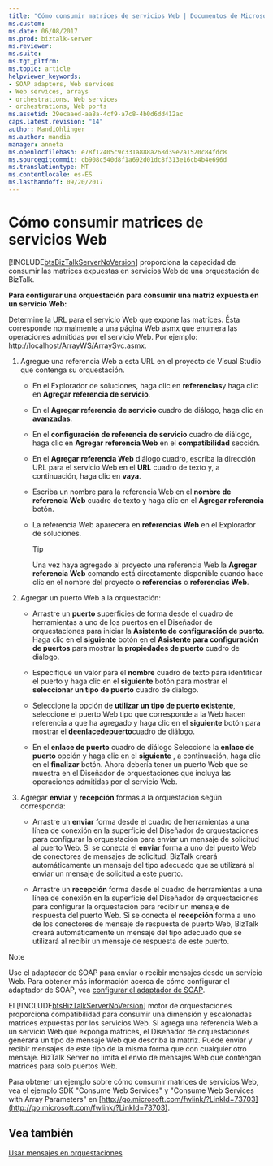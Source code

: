 ```yaml
---
title: "Cómo consumir matrices de servicios Web | Documentos de Microsoft"
ms.custom: 
ms.date: 06/08/2017
ms.prod: biztalk-server
ms.reviewer: 
ms.suite: 
ms.tgt_pltfrm: 
ms.topic: article
helpviewer_keywords:
- SOAP adapters, Web services
- Web services, arrays
- orchestrations, Web services
- orchestrations, Web ports
ms.assetid: 29ecaaed-aa8a-4cf9-a7c8-4b0d6dd412ac
caps.latest.revision: "14"
author: MandiOhlinger
ms.author: mandia
manager: anneta
ms.openlocfilehash: e78f12405c9c331a888a268d39e2a1520c84fdc8
ms.sourcegitcommit: cb908c540d8f1a692d01dc8f313e16cb4b4e696d
ms.translationtype: MT
ms.contentlocale: es-ES
ms.lasthandoff: 09/20/2017
---
```

# <a name="how-to-consume-web-service-arrays"></a>Cómo consumir matrices de servicios Web
[!INCLUDE[btsBizTalkServerNoVersion](../includes/btsbiztalkservernoversion-md.md)] proporciona la capacidad de consumir las matrices expuestas en servicios Web de una orquestación de BizTalk.  
  
 **Para configurar una orquestación para consumir una matriz expuesta en un servicio Web:**  
  
 Determine la URL para el servicio Web que expone las matrices. Ésta corresponde normalmente a una página Web asmx que enumera las operaciones admitidas por el servicio Web. Por ejemplo: http://localhost/ArrayWS/ArraySvc.asmx.  
  
1.  Agregue una referencia Web a esta URL en el proyecto de Visual Studio que contenga su orquestación.  
  
    -   En el Explorador de soluciones, haga clic en **referencias**y haga clic en **Agregar referencia de servicio**.  
  
    -   En el **Agregar referencia de servicio** cuadro de diálogo, haga clic en **avanzadas**.  
  
    -   En el **configuración de referencia de servicio** cuadro de diálogo, haga clic en **Agregar referencia Web** en el **compatibilidad** sección.  
  
    -   En el **Agregar referencia Web** diálogo cuadro, escriba la dirección URL para el servicio Web en el **URL** cuadro de texto y, a continuación, haga clic en **vaya**.  
  
    -   Escriba un nombre para la referencia Web en el **nombre de referencia Web** cuadro de texto y haga clic en el **Agregar referencia** botón.  
  
    -   La referencia Web aparecerá en **referencias Web** en el Explorador de soluciones.  
  
        > [!TIP]
        >  Una vez haya agregado al proyecto una referencia Web la **Agregar referencia Web** comando está directamente disponible cuando hace clic en el nombre del proyecto o **referencias** o **referencias Web**.  
  
2.  Agregar un puerto Web a la orquestación:  
  
    -   Arrastre un **puerto** superficies de forma desde el cuadro de herramientas a uno de los puertos en el Diseñador de orquestaciones para iniciar la **Asistente de configuración de puerto**. Haga clic en el **siguiente** botón en el **Asistente para configuración de puertos** para mostrar la **propiedades de puerto** cuadro de diálogo.  
  
    -   Especifique un valor para el **nombre** cuadro de texto para identificar el puerto y haga clic en el **siguiente** botón para mostrar el **seleccionar un tipo de puerto** cuadro de diálogo.  
  
    -   Seleccione la opción de **utilizar un tipo de puerto existente**, seleccione el puerto Web tipo que corresponde a la Web hacen referencia a que ha agregado y haga clic en el **siguiente** botón para mostrar el **deenlacedepuerto**cuadro de diálogo.  
  
    -   En el **enlace de puerto** cuadro de diálogo Seleccione la **enlace de puerto** opción y haga clic en el **siguiente** , a continuación, haga clic en el **finalizar** botón. Ahora debería tener un puerto Web que se muestra en el Diseñador de orquestaciones que incluya las operaciones admitidas por el servicio Web.  
  
3.  Agregar **enviar** y **recepción** formas a la orquestación según corresponda:  
  
    -   Arrastre un **enviar** forma desde el cuadro de herramientas a una línea de conexión en la superficie del Diseñador de orquestaciones para configurar la orquestación para enviar un mensaje de solicitud al puerto Web. Si se conecta el **enviar** forma a uno del puerto Web de conectores de mensajes de solicitud, BizTalk creará automáticamente un mensaje del tipo adecuado que se utilizará al enviar un mensaje de solicitud a este puerto.  
  
    -   Arrastre un **recepción** forma desde el cuadro de herramientas a una línea de conexión en la superficie del Diseñador de orquestaciones para configurar la orquestación para recibir un mensaje de respuesta del puerto Web. Si se conecta el **recepción** forma a uno de los conectores de mensaje de respuesta de puerto Web, BizTalk creará automáticamente un mensaje del tipo adecuado que se utilizará al recibir un mensaje de respuesta de este puerto.  
  
> [!NOTE]
>  Use el adaptador de SOAP para enviar o recibir mensajes desde un servicio Web. Para obtener más información acerca de cómo configurar el adaptador de SOAP, vea [configurar el adaptador de SOAP](../core/configuring-the-soap-adapter.md).  
  
 El [!INCLUDE[btsBizTalkServerNoVersion](../includes/btsbiztalkservernoversion-md.md)] motor de orquestaciones proporciona compatibilidad para consumir una dimensión y escalonadas matrices expuestas por los servicios Web. Si agrega una referencia Web a un servicio Web que exponga matrices, el Diseñador de orquestaciones generará un tipo de mensaje Web que describa la matriz. Puede enviar y recibir mensajes de este tipo de la misma forma que con cualquier otro mensaje. BizTalk Server no limita el envío de mensajes Web que contengan matrices para solo puertos Web.  
  
 Para obtener un ejemplo sobre cómo consumir matrices de servicios Web, vea el ejemplo SDK "Consume Web Services" y "Consume Web Services with Array Parameters" en [http://go.microsoft.com/fwlink/?LinkId=73703](http://go.microsoft.com/fwlink/?LinkId=73703).  
  
## <a name="see-also"></a>Vea también  
 [Usar mensajes en orquestaciones](../core/using-messages-in-orchestrations.md)